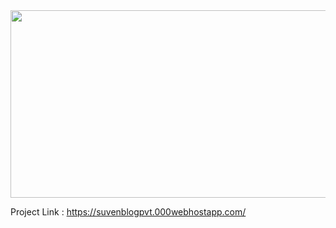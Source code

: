 
<img src="https://user-images.githubusercontent.com/73601711/130313978-4a90f431-0a2a-49c7-aa66-b9b0f4f73d17.gif" width="600" height="300">

Project Link : 	https://suvenblogpvt.000webhostapp.com/
